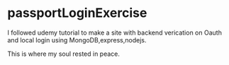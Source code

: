 # passportLoginExercise
I followed udemy tutorial to make a site with backend verication on Oauth and local login using MongoDB,express,nodejs.






This is where my soul rested in peace.

